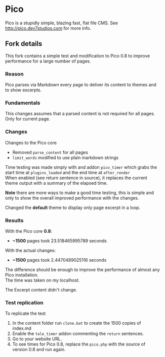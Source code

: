 Pico
====

Pico is a stupidly simple, blazing fast, flat file CMS. See http://pico.dev7studios.com for more info.

## Fork details

This fork contains a simple test and modification to Pico 0.8 to improve performance for a large number of pages.

### Reason

Pico parses via Markdown every page to deliver its content to themes and to show excerpts. 

### Fundamentals

This changes assumes that a parsed content is not required for all pages. Only for current page.

### Changes

Changes to the Pico core

- Removed `parse_content` for all pages
- `limit_words` modified to use plain markdown strings

Time testing was made simply with and addon `pico_timer` which grabs the start time at `plugins_loaded` and the end time at `after_render`  
When enabled (see return sentence in source), it replaces the current theme output with a summary of the elapsed time.  

**Note** there are more ways to make a good time testing, this is simple and only to show the overall improved performance with the changes.

Changed the **default** theme to display only page excerpt in a loop.

### Results

With the Pico core **0.8**:

- **~1500** pages took 23.518465995789 seconds

With the actual changes:

- **~1500** pages took 2.4470489025116 seconds

The difference should be enough to improve the performance of almost any Pico installation.  
The time was taken on my localhost.  

The Excerpt content didn't change.

### Test replication

To replicate the test

1. In the content folder run `clone.bat` to create the 1500 copies of index.md
2. Enable the `tale_timer` addon commenting the `return` sentences.
3. Go to your website URL. 
4. To see times for Pico 0.8, replace the `pico.php` with the source of version 0.8 and run again.



